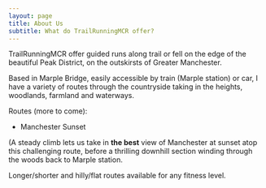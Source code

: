 ```yaml
---
layout: page
title: About Us
subtitle: What do TrailRunningMCR offer?
---
```

    
TrailRunningMCR offer guided runs along trail or fell on the edge of the beautiful Peak District, on the outskirsts of Greater Manchester.

Based in Marple Bridge, easily accessible by train (Marple station) or car, I have a variety of routes through the countryside taking in the heights, woodlands, farmland and waterways.



Routes (more to come):
- Manchester Sunset

(A steady climb lets us take in **the best** view of Manchester at sunset atop this challenging route, before a thrilling downhill section winding through the woods back to Marple station.

Longer/shorter and hilly/flat routes available for any fitness level. 
